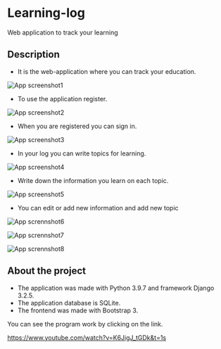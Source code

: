 # Learning-log
Web application to track your learning

## Description
* It is the web-application where you can track your education.

![App screenshot1](https://github.com/P-Konstantin/Learning-log/blob/main/readme_assets/screenshot1.png)

* To use the application register.

![App screenshot2](https://github.com/P-Konstantin/Learning-log/blob/main/readme_assets/screenshot2.png)

* When you are registered you can sign in.

![App screenshot3](https://github.com/P-Konstantin/Learning-log/blob/main/readme_assets/screenshot3.png)

* In your log you can write topics for learning.

![App screenshot4](https://github.com/P-Konstantin/Learning-log/blob/main/readme_assets/screenshot4.png)

* Write down the information you learn on each topic.

![App screenshot5](https://github.com/P-Konstantin/Learning-log/blob/main/readme_assets/screenshot5.png)

* You can edit or add new information and add new topic

![App scrennshot6](https://github.com/P-Konstantin/Learning-log/blob/main/readme_assets/screenshot6.png)

![App scrennshot7](https://github.com/P-Konstantin/Learning-log/blob/main/readme_assets/screenshot7.png)

![App scrennshot8](https://github.com/P-Konstantin/Learning-log/blob/main/readme_assets/screenshot8.png)

## About the project
* The application was made with Python 3.9.7 and framework Django 3.2.5.
* The application database is SQLite.
* The frontend was made with Bootstrap 3.

You can see the program work by clicking on the link.

https://www.youtube.com/watch?v=K6JigJ_tGDk&t=1s
